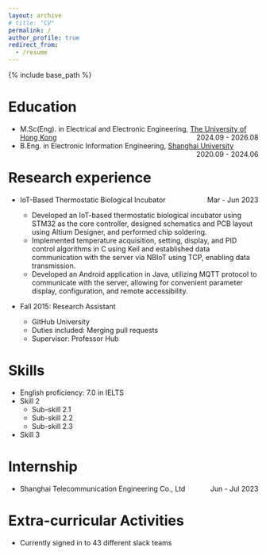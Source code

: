 ```yaml
---
layout: archive
# title: "CV"
permalink: /
author_profile: true
redirect_from:
  - /resume
---
```


{% include base_path %}

Education
======
* M.Sc(Eng). in Electrical and Electronic Engineering, [The University of Hong Kong](https://www.hku.hk/)  <span style="float: right;">2024.09 - 2026.08</span>
* B.Eng. in Electronic Information Engineering, [Shanghai University](https://www.shu.edu.cn/)  <span style="float: right;">2020.09 - 2024.06</span>

Research experience
======
* IoT-Based Thermostatic Biological Incubator  <span style="float: right;">Mar - Jun 2023</span>
  * Developed an IoT-based thermostatic biological incubator using STM32 as the core controller, designed schematics and PCB layout using Altium Designer, and performed chip soldering.
  * Implemented temperature acquisition, setting, display, and PID control algorithms in C using Keil and established data communication with the server via NBIoT using TCP, enabling data transmission.
  * Developed an Android application in Java, utilizing MQTT protocol to communicate with the server, allowing for convenient parameter display, configuration, and remote accessibility.

* Fall 2015: Research Assistant
  * GitHub University
  * Duties included: Merging pull requests
  * Supervisor: Professor Hub
  
Skills
======
* English proficiency: 7.0 in IELTS
* Skill 2
  * Sub-skill 2.1
  * Sub-skill 2.2
  * Sub-skill 2.3
* Skill 3

Internship
======
* Shanghai Telecommunication Engineering Co., Ltd <span style="float: right;">Jun - Jul 2023</span>
   
Extra-curricular Activities
======
* Currently signed in to 43 different slack teams
